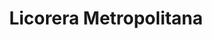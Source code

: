 ---
title: "Licorera Metropolitana"
url: /comuna-7-la-ciudadela/licorera-metropolitana/
shop: Spirituosen
---